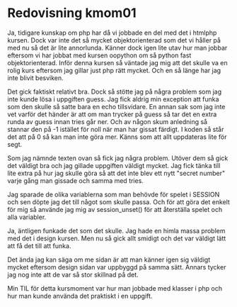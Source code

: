 ---
---
Redovisning kmom01
=========================

Ja, tidigare kunskap om php har då vi jobbade en del med det i htmlphp kursen. Dock var inte det så mycket objektorienterad som det vi håller på med nu så det är lite annorlunda. Känner dock igen lite utav hur man jobbar eftersom vi har jobbat med kursen oopython om så python fast objektorienterad. Inför denna kursen så väntade jag mig att det skulle va en rolig kurs eftersom jag gillar just php rätt mycket. Och en så länge har jag inte blivit besviken.

Det gick faktiskt relativt bra. Dock så stötte jag på några problem som jag inte kunde lösa i uppgiften guess. Jag fick aldrig min exception att funka som den skulle så satte bara en echo tillsvidare. En annan sak som jag inte vet varför det händer är att om man trycker på guess så tar det en extra runda av guess innan tries går ner. Och av någon skum anledning så stannar den på -1 istället för noll när man har gissat färdigt. I koden så står det att på 0 så kan man inte göra mer. Känns som att allt uppdateras lite för segt.

Som jag nämnde texten ovan så fick jag några problem. Utöver dem så gick det väldigt bra och jag gillade uppgiften väldigt mycket. Jag fick tänka till lite extra på hur jag skulle göra så att det inte blev ett nytt "secret number" varje gång man gissade och samma med tries.

Jag sparade de olika variablerna som man behövde för spelet i SESSION och sen döpte jag det till något som skulle passa. Och för att göra det enkelt för mig så använde jag mig av session_unset() för att återställa spelet och alla variabler.

Ja, äntligen funkade det som det skulle. Jag hade en himla massa problem med det i design kursen. Men nu så gick allt smidigt och det var väldigt lätt att få det till att funka.

Det ända jag kan säga om me sidan är att man känner igen sig väldigt mycket eftersom design sidan var uppbyggd på samma sätt. Annars tycker jag nog inte att de var så stor skillnad på det.

Min TIL för detta kursmoment var hur man jobbade med klasser i php och hur man kunde använda det praktiskt i en uppgift.
